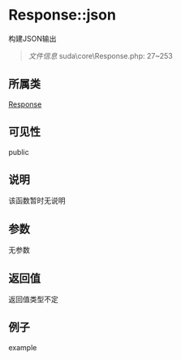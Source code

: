 # Response::json

构建JSON输出

> *文件信息* suda\core\Response.php: 27~253

## 所属类 

[Response](../Response.md)

## 可见性

 public 

## 说明

该函数暂时无说明


## 参数


无参数


## 返回值

返回值类型不定


## 例子

example